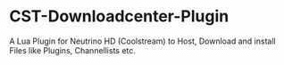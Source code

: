 CST-Downloadcenter-Plugin
=========================

A Lua Plugin for Neutrino HD (Coolstream) to Host, Download and install Files like Plugins, Channellists etc.
